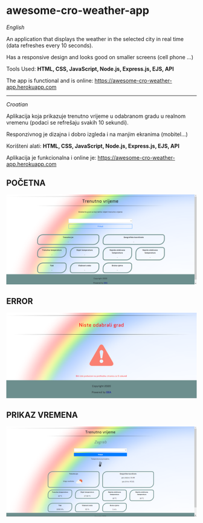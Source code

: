 # awesome-cro-weather-app

_English_

An application that displays the weather in the selected city in real time (data refreshes every 10 seconds).

Has a responsive design and looks good on smaller screens (cell phone ...)

Tools Used: **HTML, CSS, JavaScript, Node.js, Express.js, EJS, API**

The app is functional and is online: https://awesome-cro-weather-app.herokuapp.com

*************************************

_Croatian_

Aplikacija koja prikazuje trenutno vrijeme u odabranom gradu u realnom vremenu (podaci se refrešaju svakih 10 sekundi).

Responzivnog je dizajna i dobro izgleda i na manjim ekranima (mobitel...)

Korišteni alati: **HTML, CSS, JavaScript, Node.js, Express.js, EJS, API**

Aplikacija je funkcionalna i online je: https://awesome-cro-weather-app.herokuapp.com 

## POČETNA

![alt text](https://github.com/suncica-negra/awesome-cro-weather-app/blob/master/public/pocetna.png)

## ERROR

![alt text](https://github.com/suncica-negra/awesome-cro-weather-app/blob/master/public/error-page.png)

## PRIKAZ VREMENA

![alt text](https://github.com/suncica-negra/awesome-cro-weather-app/blob/master/public/temp.png)
